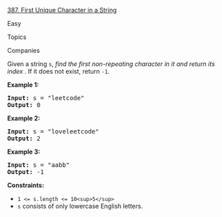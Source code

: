 [387. First Unique Character in a String](https://leetcode.com/problems/first-unique-character-in-a-string/)

Easy

Topics

Companies

Given a string `s`,  *find the first non-repeating character in it and return its index* . If it does not exist, return `-1`.

**Example 1:**

<pre><strong>Input:</strong> s = "leetcode"
<strong>Output:</strong> 0
</pre>

**Example 2:**

<pre><strong>Input:</strong> s = "loveleetcode"
<strong>Output:</strong> 2
</pre>

**Example 3:**

<pre><strong>Input:</strong> s = "aabb"
<strong>Output:</strong> -1
</pre>

**Constraints:**

* `1 <= s.length <= 10<sup>5</sup>`
* `s` consists of only lowercase English letters.
